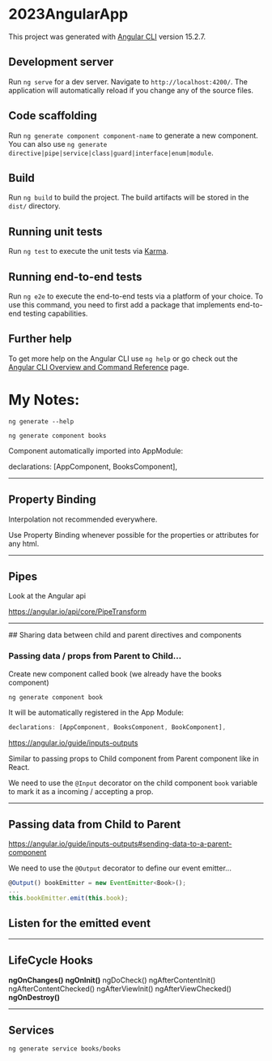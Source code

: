 # 2023AngularApp

This project was generated with [Angular CLI](https://github.com/angular/angular-cli) version 15.2.7.

## Development server

Run `ng serve` for a dev server. Navigate to `http://localhost:4200/`. The application will automatically reload if you change any of the source files.

## Code scaffolding

Run `ng generate component component-name` to generate a new component. You can also use `ng generate directive|pipe|service|class|guard|interface|enum|module`.

## Build

Run `ng build` to build the project. The build artifacts will be stored in the `dist/` directory.

## Running unit tests

Run `ng test` to execute the unit tests via [Karma](https://karma-runner.github.io).

## Running end-to-end tests

Run `ng e2e` to execute the end-to-end tests via a platform of your choice. To use this command, you need to first add a package that implements end-to-end testing capabilities.

## Further help

To get more help on the Angular CLI use `ng help` or go check out the [Angular CLI Overview and Command Reference](https://angular.io/cli) page.

# My Notes:

`ng generate --help`

`ng generate component books`

Component automatically imported into AppModule:

declarations: [AppComponent, BooksComponent],

---

## Property Binding

Interpolation not recommended everywhere.

Use Property Binding whenever possible for the properties or attributes for any html.

---

## Pipes

Look at the Angular api

https://angular.io/api/core/PipeTransform

---

## Sharing data between child and parent directives and components

### Passing data / props from Parent to Child...

Create new component called book (we already have the books component)

`ng generate component book`

It will be automatically registered in the App Module:

```js
declarations: [AppComponent, BooksComponent, BookComponent],
```

https://angular.io/guide/inputs-outputs

Similar to passing props to Child component from Parent component like in React.

We need to use the `@Input` decorator on the child component `book` variable
to mark it as a incoming / accepting a prop.

---

## Passing data from Child to Parent

https://angular.io/guide/inputs-outputs#sending-data-to-a-parent-component

We need to use the `@Output` decorator to define our event emitter...

```js
@Output() bookEmitter = new EventEmitter<Book>();
...
this.bookEmitter.emit(this.book);
```

## Listen for the emitted event

---

## LifeCycle Hooks

**ngOnChanges()**
**ngOnInit()**
ngDoCheck()
ngAfterContentInit()
ngAfterContentChecked()
ngAfterViewInit()
ngAfterViewChecked()
**ngOnDestroy()**

---

## Services

`ng generate service books/books`
